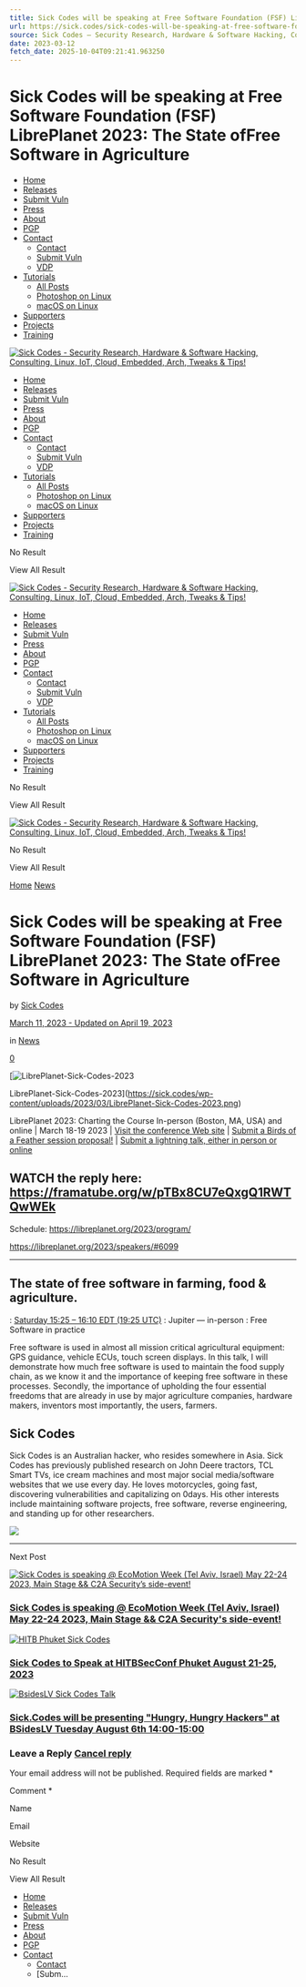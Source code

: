 ```yaml
---
title: Sick Codes will be speaking at Free Software Foundation (FSF) LibrePlanet 2023: The State ofFree Software in Agriculture
url: https://sick.codes/sick-codes-will-be-speaking-at-free-software-foundation-fsf-libreplanet-2023-the-state-offree-software-in-agriculture/
source: Sick Codes – Security Research, Hardware & Software Hacking, Consulting, Linux, IoT, Cloud, Embedded, Arch, Tweaks & Tips!
date: 2023-03-12
fetch_date: 2025-10-04T09:21:41.963250
---
```


# Sick Codes will be speaking at Free Software Foundation (FSF) LibrePlanet 2023: The State ofFree Software in Agriculture

* [Home](https://sick.codes/)
* [Releases](https://sick.codes/category/security/)
* [Submit Vuln](https://sick.codes/submit-vulnerability/)
* [Press](https://sick.codes/press-coverage/)
* [About](https://sick.codes/about/)
* [PGP](https://sick.codes/pgp-key/)
* [Contact](https://sick.codes/contact/)
  + [Contact](https://sick.codes/contact/)
  + [Submit Vuln](https://sick.codes/submit-vulnerability/)
  + [VDP](https://sick.codes/vdp/)
* [Tutorials](https://sick.codes/tutorials/)
  + [All Posts](https://sick.codes/tutorials/)
  + [Photoshop on Linux](https://sick.codes/how-to-install-100-working-photoshop-cs6-or-cc-on-ubuntu-debian-mint/)
  + [macOS on Linux](https://sick.codes/how-to-install-macos-virtual-machine-on-linux-arch-manjaro-catalina-mojave-or-high-sierra-xcode-working/)
* [Supporters](https://sick.codes/supporters/)
* [Projects](https://sick.codes/projects/)
* [Training](https://sick.codes/training/)

[![Sick Codes - Security Research, Hardware & Software Hacking, Consulting, Linux, IoT, Cloud, Embedded, Arch, Tweaks & Tips!](https://sick.codes/wp-content/uploads/2016/10/logo.png)](https://sick.codes/)

* [Home](https://sick.codes/)
* [Releases](https://sick.codes/category/security/)
* [Submit Vuln](https://sick.codes/submit-vulnerability/)
* [Press](https://sick.codes/press-coverage/)
* [About](https://sick.codes/about/)
* [PGP](https://sick.codes/pgp-key/)
* [Contact](https://sick.codes/contact/)
  + [Contact](https://sick.codes/contact/)
  + [Submit Vuln](https://sick.codes/submit-vulnerability/)
  + [VDP](https://sick.codes/vdp/)
* [Tutorials](https://sick.codes/tutorials/)
  + [All Posts](https://sick.codes/tutorials/)
  + [Photoshop on Linux](https://sick.codes/how-to-install-100-working-photoshop-cs6-or-cc-on-ubuntu-debian-mint/)
  + [macOS on Linux](https://sick.codes/how-to-install-macos-virtual-machine-on-linux-arch-manjaro-catalina-mojave-or-high-sierra-xcode-working/)
* [Supporters](https://sick.codes/supporters/)
* [Projects](https://sick.codes/projects/)
* [Training](https://sick.codes/training/)

No Result

View All Result

[![Sick Codes - Security Research, Hardware & Software Hacking, Consulting, Linux, IoT, Cloud, Embedded, Arch, Tweaks & Tips!](https://sick.codes/wp-content/uploads/2016/10/logo.png)](https://sick.codes/)

* [Home](https://sick.codes/)
* [Releases](https://sick.codes/category/security/)
* [Submit Vuln](https://sick.codes/submit-vulnerability/)
* [Press](https://sick.codes/press-coverage/)
* [About](https://sick.codes/about/)
* [PGP](https://sick.codes/pgp-key/)
* [Contact](https://sick.codes/contact/)
  + [Contact](https://sick.codes/contact/)
  + [Submit Vuln](https://sick.codes/submit-vulnerability/)
  + [VDP](https://sick.codes/vdp/)
* [Tutorials](https://sick.codes/tutorials/)
  + [All Posts](https://sick.codes/tutorials/)
  + [Photoshop on Linux](https://sick.codes/how-to-install-100-working-photoshop-cs6-or-cc-on-ubuntu-debian-mint/)
  + [macOS on Linux](https://sick.codes/how-to-install-macos-virtual-machine-on-linux-arch-manjaro-catalina-mojave-or-high-sierra-xcode-working/)
* [Supporters](https://sick.codes/supporters/)
* [Projects](https://sick.codes/projects/)
* [Training](https://sick.codes/training/)

No Result

View All Result

[![Sick Codes - Security Research, Hardware & Software Hacking, Consulting, Linux, IoT, Cloud, Embedded, Arch, Tweaks & Tips!](https://sick.codes/wp-content/uploads/2016/10/logo.png)](https://sick.codes/)

No Result

View All Result

[Home](https://sick.codes)
[News](https://sick.codes/category/news/)

# Sick Codes will be speaking at Free Software Foundation (FSF) LibrePlanet 2023: The State ofFree Software in Agriculture

by
[Sick Codes](https://sick.codes/author/admin/)

[March 11, 2023 - Updated on April 19, 2023](https://sick.codes/sick-codes-will-be-speaking-at-free-software-foundation-fsf-libreplanet-2023-the-state-offree-software-in-agriculture/)

in
[News](https://sick.codes/category/news/)

[0](https://sick.codes/sick-codes-will-be-speaking-at-free-software-foundation-fsf-libreplanet-2023-the-state-offree-software-in-agriculture/#comments)

[![LibrePlanet-Sick-Codes-2023](https://sick.codes/wp-content/themes/jnews/assets/img/jeg-empty.png)

LibrePlanet-Sick-Codes-2023](https://sick.codes/wp-content/uploads/2023/03/LibrePlanet-Sick-Codes-2023.png)

LibrePlanet 2023: Charting the Course
In-person (Boston, MA, USA) and online | March 18-19 2023 | [Visit the conference Web site](https://libreplanet.org/2023) | [Submit a Birds of a Feather session proposal!](https://libreplanet.org/wiki/LibrePlanet%3AConference/2023/BOF) | [Submit a lightning talk, either in person or online](https://libreplanet.org/wiki/LibrePlanet%3AConference/2023/Lightning_Talks)

## WATCH the reply here: <https://framatube.org/w/pTBx8CU7eQxgQ1RWTQwWEk>

Schedule: https://libreplanet.org/2023/program/

<https://libreplanet.org/2023/speakers/#6099>

---

## The state of free software in farming, food & agriculture.

: [Saturday 15:25 – 16:10 EDT (19:25 UTC)](https://libreplanet.org/2023/program/#6099)
: Jupiter — in-person
: Free Software in practice

Free software is used in almost all mission critical agricultural equipment: GPS guidance, vehicle ECUs, touch screen displays. In this talk, I will demonstrate how much free software is used to maintain the food supply chain, as we know it and the importance of keeping free software in these processes. Secondly, the importance of upholding the four essential freedoms that are already in use by major agriculture companies, hardware makers, inventors most importantly, the users, farmers.

## Sick Codes

Sick Codes is an Australian hacker, who resides somewhere in Asia. Sick Codes has previously published research on John Deere tractors, TCL Smart TVs, ice cream machines and most major social media/software websites that we use every day. He loves motorcycles, going fast, discovering vulnerabilities and capitalizing on 0days. His other interests include maintaining software projects, free software, reverse engineering, and standing up for other researchers.

![](https://sick.codes/wp-content/uploads/2023/03/LibrePlanet-Sick-Codes-2023-1-1024x564.png)

---

Next Post

[![Sick Codes is speaking @ EcoMotion Week (Tel Aviv, Israel) May 22-24 2023, Main Stage && C2A Security’s side-event!](https://sick.codes/wp-content/themes/jnews/assets/img/jeg-empty.png)](https://sick.codes/ecomotion-c2a-sec-2023/)

### [Sick Codes is speaking @ EcoMotion Week (Tel Aviv, Israel) May 22-24 2023, Main Stage && C2A Security's side-event!](https://sick.codes/ecomotion-c2a-sec-2023/)

[![HITB Phuket Sick Codes](https://sick.codes/wp-content/themes/jnews/assets/img/jeg-empty.png)](https://sick.codes/sick-codes-to-speak-at-hitbsecconf-phuket-august-21-25-2023/)

### [Sick Codes to Speak at HITBSecConf Phuket August 21-25, 2023](https://sick.codes/sick-codes-to-speak-at-hitbsecconf-phuket-august-21-25-2023/)

[![BsidesLV Sick Codes Talk](https://sick.codes/wp-content/themes/jnews/assets/img/jeg-empty.png)](https://sick.codes/sick-codes-will-be-presenting-hungry-hungry-hackers-at-bsideslv-tuesday-august-6th-1400-1500/)

### [Sick.Codes will be presenting "Hungry, Hungry Hackers" at BSidesLV Tuesday August 6th 14:00-15:00](https://sick.codes/sick-codes-will-be-presenting-hungry-hungry-hackers-at-bsideslv-tuesday-august-6th-1400-1500/)

### Leave a Reply [Cancel reply](/sick-codes-will-be-speaking-at-free-software-foundation-fsf-libreplanet-2023-the-state-offree-software-in-agriculture/#respond)

Your email address will not be published. Required fields are marked \*

Comment \*

Name

Email

Website

No Result

View All Result

* [Home](https://sick.codes/)
* [Releases](https://sick.codes/category/security/)
* [Submit Vuln](https://sick.codes/submit-vulnerability/)
* [Press](https://sick.codes/press-coverage/)
* [About](https://sick.codes/about/)
* [PGP](https://sick.codes/pgp-key/)
* [Contact](https://sick.codes/contact/)
  + [Contact](https://sick.codes/contact/)
  + [Subm...